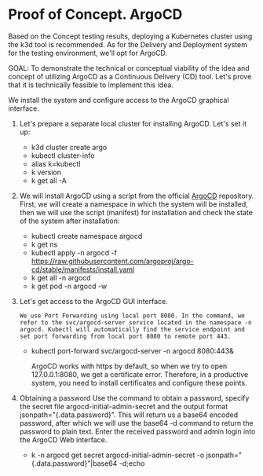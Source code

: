 # Proof of Concept. ArgoCD

Based on the Concept testing results, deploying a Kubernetes cluster using the k3d tool is recommended. As for the Delivery and Deployment system for the testing environment, we'll opt for ArgoCD.

GOAL: To demonstrate the technical or conceptual viability of the idea and concept of utilizing ArgoCD as a Continuous Delivery (CD) tool. Let's prove that it is technically feasible to implement this idea.

We install the system and configure access to the ArgoCD graphical interface.

1. Let's prepare a separate local cluster for installing ArgoCD. Let's set it up:

   + k3d cluster create argo 
   + kubectl cluster-info
   + alias k=kubectl
   + k version
   + k get all -A

2. We will install ArgoCD using a script from the official [ArgoCD](https://argo-cd.readthedocs.io/en/stable/#quick-start) repository. First, we will create a namespace in which the system will be installed, then we will use the script (manifest) for installation and check the state of the system after installation:

   + kubectl create namespace argocd
   + k get ns
   + kubectl apply -n argocd -f https://raw.githubusercontent.com/argoproj/argo-cd/stable/manifests/install.yaml
   + k get all -n argocd
   + k get pod -n argocd -w

3. Let's get access to the ArgoCD GUI interface.

       We use Port Forwarding using local port 8080. In the command, we refer to the svc/argocd-server service located in the namespace -n argocd. Kubectl will automatically find the service endpoint and set port forwarding from local port 8080 to remote port 443.

   + kubectl port-forward svc/argocd-server -n argocd 8080:443&

     ArgoCD works with https by default, so when we try to open 127.0.0.1:8080, we get a certificate error. Therefore, in a productive system, you need to install certificates and configure these points.

4. Obtaining a password Use the command to obtain a password, specify the secret file argocd-initial-admin-secret and the output format jsonpath="{.data.password}". This will return us a base64 encoded password, after which we will use the base64 -d command to return the password to plain text. Enter the received password and admin login into the ArgoCD Web interface.

   + k -n argocd get secret argocd-initial-admin-secret -o jsonpath="{.data.password}"|base64 -d;echo

